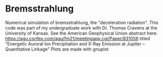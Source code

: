 # Bremsstrahlung
Numerical simulation of bremsstrahlung, the "deceleration radiation". This code was part of my undergraduate work with Dr. Thomas Cravens at the University of Kansas. See the American Geophysical Union abstract here: https://agu.confex.com/agu/fm21/meetingapp.cgi/Paper/831056 titled "Energetic Auroral Ion Precipitation and X-Ray Emission at Jupiter – Quantitative Linkage"
Plots are made with gnuplot

